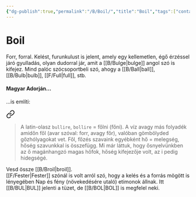 ```yaml
---
{"dg-publish":true,"permalink":"/B/Boil/","title":"Boil","tags":["containstransclusions"],"created":"2023-11-21T01:58","updated":"2023-12-16T07:48"}
---
```



# Boil

Forr, forral. Kelést, furunkulust is jelent, amely egy kellemetlen, égő érzéssel járó gyulladás, olyan dudorral jár, amit a [[B/Bulge\|bulge]] angol szó is kifejez. Mind palóc szócsoportbeli szó, ahogy a [[B/Ball\|ball]], [[B/Bulb\|bulb]], [[F/Full\|full]], stb.  

#### Magyar Adorján...  

...is említi:  

<div class="transclusion internal-embed is-loaded"><a class="markdown-embed-link" href="/h/hideg-es-meleg/#oma2zw" aria-label="Open link"><svg xmlns="http://www.w3.org/2000/svg" width="24" height="24" viewBox="0 0 24 24" fill="none" stroke="currentColor" stroke-width="2" stroke-linecap="round" stroke-linejoin="round" class="svg-icon lucide-link"><path d="M10 13a5 5 0 0 0 7.54.54l3-3a5 5 0 0 0-7.07-7.07l-1.72 1.71"></path><path d="M14 11a5 5 0 0 0-7.54-.54l-3 3a5 5 0 0 0 7.07 7.07l1.71-1.71"></path></svg></a><div class="markdown-embed">



> A latin-olasz `bullire`, `bollire` = főlni (főni). A víz avagy más folyadék amidőn fől (avar szóval: forr, avagy főr), valóban gömbölyded gőzhólyagokat vet. Fől, főzés szavaink egyébként hő = melegség, hőség szavunkkal is összefügg. Mi már láttuk, hogy ősnyelvünkben az ő magánhangzó magas hőfok, hőség kifejezője volt, az i pedig hidegségé.  


</div></div>


Vesd össze [[B/Broil\|broil]].  
[[F/Fester\|Fester]] szónál is volt arról szó, hogy a kelés és a forrás mögött is lényegében Nap és fény (növekedésére utaló) etimonok állnak. Itt [[B/BUL\|BUL]] jelenti a tüzet, de [[B/BOL\|BOL]] is megfelel neki.  